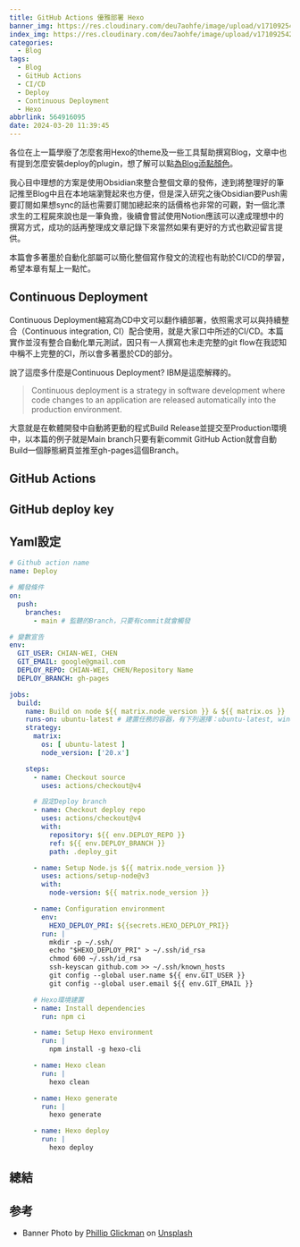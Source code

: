 ```yaml
---
title: GitHub Actions 優雅部署 Hexo
banner_img: https://res.cloudinary.com/deu7aohfe/image/upload/v1710925423/20240320564916095/cfdjsyquwggf2czxtxoz.webp
index_img: https://res.cloudinary.com/deu7aohfe/image/upload/v1710925423/20240320564916095/cfdjsyquwggf2czxtxoz.webp
categories:
  - Blog
tags:
  - Blog
  - GitHub Actions
  - CI/CD
  - Deploy
  - Continuous Deployment
  - Hexo
abbrlink: 564916095
date: 2024-03-20 11:39:45
---
```

各位在上一篇學廢了怎麼套用Hexo的theme及一些工具幫助撰寫Blog，文章中也有提到怎麼安裝deploy的plugin，想了解可以點[為Blog添點顏色](https://awilab.com/202402233632500070/)。

我心目中理想的方案是使用Obsidian來整合整個文章的發佈，達到將整理好的筆記推至Blog中且在本地端瀏覽起來也方便，但是深入研究之後Obsidian要Push需要訂閱如果想sync的話也需要訂閱加總起來的話價格也非常的可觀，對一個北漂求生的工程屍來說也是一筆負擔，後續會嘗試使用Notion應該可以達成理想中的撰寫方式，成功的話再整理成文章記錄下來當然如果有更好的方式也歡迎留言提供。

本篇會多著墨於自動化部屬可以簡化整個寫作發文的流程也有助於CI/CD的學習，希望本章有幫上一點忙。

## Continuous Deployment
Continuous Deployment縮寫為CD中文可以翻作續部署，依照需求可以與持續整合（Continuous integration, CI）配合使用，就是大家口中所述的CI/CD。本篇實作並沒有整合自動化單元測試，因只有一人撰寫也未走完整的git flow在我認知中稱不上完整的CI，所以會多著墨於CD的部分。

說了這麼多什麼是Continuous Deployment? IBM是這麼解釋的。

> Continuous deployment is a strategy in software development where code changes to an application are released automatically into the production environment.

大意就是在軟體開發中自動將更動的程式Build Release並提交至Production環境中，以本篇的例子就是Main branch只要有新commit GitHub Action就會自動Build一個靜態網頁並推至gh-pages這個Branch。

## GitHub Actions

## GitHub deploy key

## Yaml設定

```yaml
# Github action name
name: Deploy

# 觸發條件
on:
  push:
    branches:
      - main # 監聽的Branch，只要有commit就會觸發

# 變數宣告
env:
  GIT_USER: CHIAN-WEI, CHEN
  GIT_EMAIL: google@gmail.com
  DEPLOY_REPO: CHIAN-WEI, CHEN/Repository Name
  DEPLOY_BRANCH: gh-pages

jobs:
  build:
    name: Build on node ${{ matrix.node_version }} & ${{ matrix.os }}
    runs-on: ubuntu-latest # 建置任務的容器，有下列選擇：ubuntu-latest, windows-latest, macos-latest
    strategy:
      matrix:
        os: [ ubuntu-latest ]
        node_version: ['20.x']

    steps:
      - name: Checkout source
        uses: actions/checkout@v4

      # 設定Deploy branch
      - name: Checkout deploy repo
        uses: actions/checkout@v4
        with:
          repository: ${{ env.DEPLOY_REPO }}
          ref: ${{ env.DEPLOY_BRANCH }}
          path: .deploy_git

      - name: Setup Node.js ${{ matrix.node_version }}
        uses: actions/setup-node@v3
        with:
          node-version: ${{ matrix.node_version }}

      - name: Configuration environment
        env:
          HEXO_DEPLOY_PRI: ${{secrets.HEXO_DEPLOY_PRI}}
        run: |
          mkdir -p ~/.ssh/
          echo "$HEXO_DEPLOY_PRI" > ~/.ssh/id_rsa
          chmod 600 ~/.ssh/id_rsa
          ssh-keyscan github.com >> ~/.ssh/known_hosts
          git config --global user.name ${{ env.GIT_USER }}
          git config --global user.email ${{ env.GIT_EMAIL }}

      # Hexo環境建置
      - name: Install dependencies
        run: npm ci

      - name: Setup Hexo environment
        run: |
          npm install -g hexo-cli

      - name: Hexo clean
        run: |
          hexo clean

      - name: Hexo generate
        run: |
          hexo generate

      - name: Hexo deploy
        run: |
          hexo deploy
```

## 總結

## 参考
- Banner Photo by <a href="https://unsplash.com/@phillipglickman?utm_content=creditCopyText&utm_medium=referral&utm_source=unsplash">Phillip Glickman</a> on <a href="https://unsplash.com/photos/green-and-multicolored-robot-figurine-2umO15jsZKM?utm_content=creditCopyText&utm_medium=referral&utm_source=unsplash">Unsplash</a>
  
  
